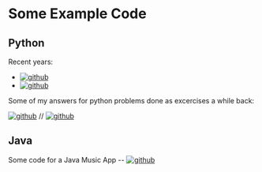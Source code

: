 # Some Example Code

## Python

Recent years:
- [![github](https://img.shields.io/badge/Python2024-green)](https://github.com/Hadron-JLeo/java_projects/)
- [![github](https://img.shields.io/badge/Python2023-green)](https://github.com/Hadron-JLeo/java_projects/)


Some of my answers for python problems done as excercises a while back:

[![github](https://img.shields.io/badge/Online%20Excercises-8A2BE2)](https://github.com/Hadron-JLeo/hackerrank/tree/main) // [![github](https://img.shields.io/badge/Reusable_Old_Python-8A2BE2)](https://github.com/Hadron-JLeo/python_examples/tree/main)

## Java

Some code for a Java Music App -- 
[![github](https://img.shields.io/badge/Java_App_Development-blue)](https://github.com/Hadron-JLeo/java_projects/)
